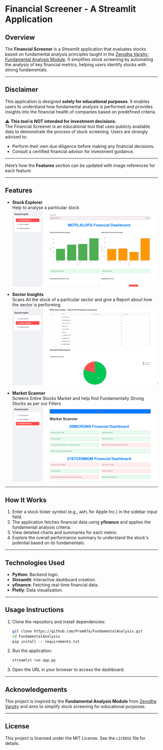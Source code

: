 # **Financial Screener - A Streamlit Application**

## **Overview**
The **Financial Screener** is a Streamlit application that evaluates stocks based on fundamental analysis principles taught in the [Zerodha Varsity: Fundamental Analysis Module](https://zerodha.com/varsity/module/fundamental-analysis). It simplifies stock screening by automating the analysis of key financial metrics, helping users identify stocks with strong fundamentals.

---

## **Disclaimer**
This application is designed **solely for educational purposes**. It enables users to understand how fundamental analysis is performed and provides insights into the financial health of companies based on predefined criteria. 

⚠️ **This tool is NOT intended for investment decisions.**  
The Financial Screener is an educational tool that uses publicly available data to demonstrate the process of stock screening. Users are strongly advised to:
- Perform their own due diligence before making any financial decisions.
- Consult a certified financial advisor for investment guidance.

---

Here’s how the **Features** section can be updated with image references for each feature:

---

## **Features**

- **Stock Explorer**  
  Help to analyse a particular stock
  ![Performance Evaluation](images/SE.png)

- **Sector Insights**  
  Scans All the stock of a particular sector and give a Report about how the sector is performing
  ![Interactive Visualizations](images/SI.png)

- **Market Scanner**  
  Screens Entire Stocks Market and help find Fundamentally Strong Stocks as per our Filters
  ![Automated Stock Screening](images/MS.png)


---

## **How It Works**
1. Enter a stock ticker symbol (e.g., `AAPL` for Apple Inc.) in the sidebar input field.
2. The application fetches financial data using **yfinance** and applies the fundamental analysis criteria.
3. View detailed charts and summaries for each metric.
4. Explore the overall performance summary to understand the stock's potential based on its fundamentals.

---

## **Technologies Used**
- **Python**: Backend logic.
- **Streamlit**: Interactive dashboard creation.
- **yfinance**: Fetching real-time financial data.
- **Plotly**: Data visualization.

---

## **Usage Instructions**
1. Clone the repository and install dependencies:
   ```bash
   git clone https://github.com/Prem07a/FundamentalAnalysis.git
   cd FundamentalAnalysis
   pip install -r requirements.txt
   ```
2. Run the application:
   ```bash
   streamlit run app.py
   ```
3. Open the URL in your browser to access the dashboard.

---

## **Acknowledgements**
This project is inspired by the **Fundamental Analysis Module** from [Zerodha Varsity](https://zerodha.com/varsity/module/fundamental-analysis) and aims to simplify stock screening for educational purposes.

---

## License

This project is licensed under the MIT License. See the `LICENSE` file for details.